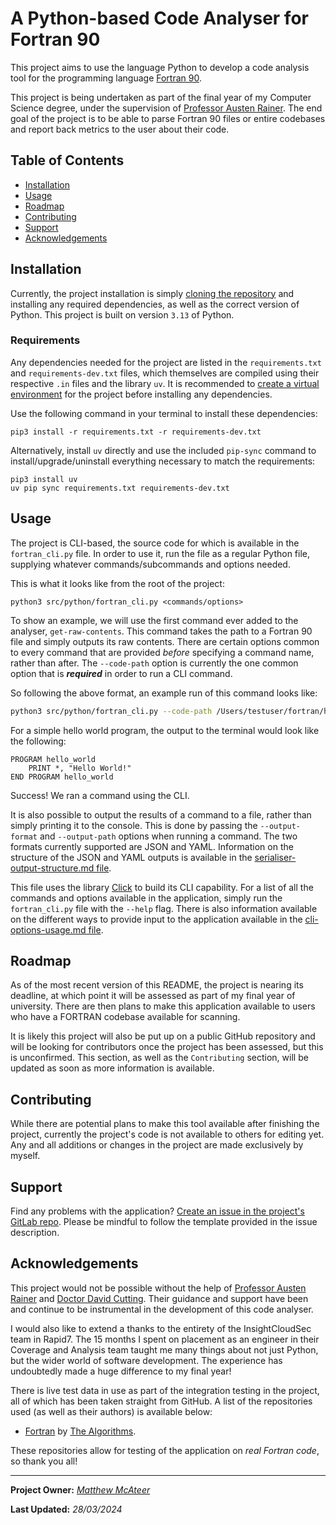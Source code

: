 # A Python-based Code Analyser for Fortran 90

This project aims to use the language Python to develop a code analysis tool for the programming
language [Fortran 90](https://en.wikipedia.org/wiki/Fortran).

This project is being undertaken as part of the final year of my Computer Science degree, under the
supervision of [Professor Austen Rainer](https://pure.qub.ac.uk/en/persons/austen-rainer). The end
goal of the project is to be able to parse Fortran 90 files or entire codebases and report back
metrics to the user about their code.

## Table of Contents

- [Installation](https://gitlab.eeecs.qub.ac.uk/40291992/fortran-90-analyser#installation)
- [Usage](https://gitlab.eeecs.qub.ac.uk/40291992/fortran-90-analyser#usage)
- [Roadmap](https://gitlab.eeecs.qub.ac.uk/40291992/fortran-90-analyser#roadmap)
- [Contributing](https://gitlab.eeecs.qub.ac.uk/40291992/fortran-90-analyser#contributing)
- [Support](https://gitlab.eeecs.qub.ac.uk/40291992/fortran-90-analyser#support)
- [Acknowledgements](https://gitlab.eeecs.qub.ac.uk/40291992/fortran-90-analyser#acknowledgements)

## Installation

Currently, the project installation is simply
[cloning the repository](https://docs.github.com/en/repositories/creating-and-managing-repositories/cloning-a-repository)
and installing any required dependencies, as well as the correct version of Python. This project is
built on version `3.13` of Python.

### Requirements

Any dependencies needed for the project are listed in the `requirements.txt` and
`requirements-dev.txt` files, which themselves are compiled using their respective `.in` files and
the library `uv`. It is recommended to
[create a virtual environment](https://docs.python.org/3/library/venv.html#creating-virtual-environments)
for the project before installing any dependencies.

Use the following command in your terminal to install these dependencies: 

```
pip3 install -r requirements.txt -r requirements-dev.txt
```

Alternatively, install `uv` directly and use the included `pip-sync` command to
install/upgrade/uninstall everything necessary to match the requirements:

```
pip3 install uv
uv pip sync requirements.txt requirements-dev.txt
```

## Usage

The project is CLI-based, the source code for which is available in the `fortran_cli.py` file. In
order to use it, run the file as a regular Python file, supplying whatever commands/subcommands and
options needed.

This is what it looks like from the root of the project:

```
python3 src/python/fortran_cli.py <commands/options>
```

To show an example, we will use the first command ever added to the analyser, `get-raw-contents`.
This command takes the path to a Fortran 90 file and simply outputs its raw contents. There are
certain options common to every command that are provided *before* specifying a command name, rather
than after. The `--code-path` option is currently the one common option that is ***required*** in
order to run a CLI command.

So following the above format, an example run of this command looks like:

```bash
python3 src/python/fortran_cli.py --code-path /Users/testuser/fortran/hello_world.f90 get-raw-contents
```

For a simple hello world program, the output to the terminal would look like the following:

```
PROGRAM hello_world
    PRINT *, "Hello World!"
END PROGRAM hello_world
```

Success! We ran a command using the CLI.

It is also possible to output the results of a command to a file, rather than simply printing it to
the console. This is done by passing the `--output-format` and `--output-path` options when running
a command. The two formats currently supported are JSON and YAML. Information on the structure of
the JSON and YAML outputs is available in the
[serialiser-output-structure.md file](./docs/serialiser-output-structure.md).

This file uses the library [Click](https://click.palletsprojects.com/en/8.1.x/#) to build its CLI
capability. For a list of all the commands and options available in the application, simply run the
`fortran_cli.py` file with the `--help` flag. There is also information available on the different
ways to provide input to the application available in the
[cli-options-usage.md file](./docs/cli-options-usage.md).

## Roadmap

As of the most recent version of this README, the project is nearing its deadline, at which point it
will be assessed as part of my final year of university. There are then plans to make this
application available to users who have a FORTRAN codebase available for scanning.

It is likely this project will also be put up on a public GitHub repository and will be looking for
contributors once the project has been assessed, but this is unconfirmed. This section, as well as
the `Contributing` section, will be updated as soon as more information is available.

## Contributing

While there are potential plans to make this tool available after finishing the project, currently
the project's code is not available to others for editing yet. Any and all additions or changes in
the project are made exclusively by myself.

## Support

Find any problems with the application?
[Create an issue in the project's GitLab repo](https://gitlab.eeecs.qub.ac.uk/40291992/fortran-90-analyser/-/issues/new).
Please be mindful to follow the template provided in the issue description.

## Acknowledgements

This project would not be possible without the help of
[Professor Austen Rainer](https://pure.qub.ac.uk/en/persons/austen-rainer) and
[Doctor David Cutting](https://pure.qub.ac.uk/en/persons/david-cutting). Their guidance and support
have been and continue to be instrumental in the development of this code analyser.

I would also like to extend a thanks to the entirety of the InsightCloudSec team in Rapid7. The 15
months I spent on placement as an engineer in their Coverage and Analysis team taught me many things
about not just Python, but the wider world of software development. The experience has undoubtedly
made a huge difference to my final year!

There is live test data in use as part of the integration testing in the project, all of which has
been taken straight from GitHub. A list of the repositories used (as well as their authors) is
available below:

- [Fortran](https://github.com/TheAlgorithms/Fortran) by
  [The Algorithms](https://github.com/TheAlgorithms/).

These repositories allow for testing of the application on *real Fortran code*, so thank you all!

***

**Project Owner:** *[Matthew McAteer](https://github.com/matthew-mca)*

**Last Updated:** *28/03/2024*
